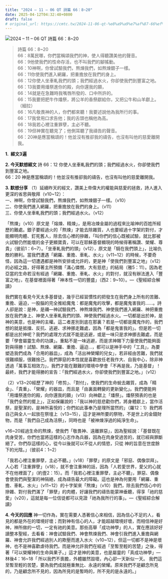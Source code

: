 ```yaml
---
title: "2024 – 11 – 06 QT 詩篇 66：8~20"
date: 2025-04-12T04:32:48+0800
draft: false
# original_url: https://cmtc.tw/2024-11-06-qt-%e8%a9%a9%e7%af%87-66%ef%bc%9a820
---
```


![2024 – 11 – 06 QT 詩篇 66：8\~20](/images/qt.jpg  "2024 – 11 – 06 QT 詩篇 66：8\~20")

> 詩篇 66：8\~20  
> 66：8萬民哪，你們當稱頌我們的神，使人得聽讚美他的聲音。  
> 66：9他使我們的性命存活，也不叫我們的腳搖動。  
> 66：10神啊，你曾試驗我們，熬煉我們，如熬煉銀子一樣。  
> 66：11你使我們進入網羅，把重擔放在我們的身上。  
> 66：12你使人坐車軋我們的頭；我們經過水火，你卻使我們到豐富之地。  
> 66：13我要用燔祭進你的殿，向你還我的願，  
> 66：14就是在急難時我嘴唇所發的、口中所許的。  
> 66：15我要把肥牛作燔祭，將公羊的香祭獻給你，又把公牛和山羊獻上。（細拉）  
> 66：16凡敬畏神的人，你們都來聽！我要述說他為我所行的事。  
> 66：17我曾用口求告他；我的舌頭也稱他為高。  
> 66：18我若心裡注重罪孽，主必不聽。  
> 66：19但神實在聽見了；他側耳聽了我禱告的聲音。  
> 66：20神是應當稱頌的！他並沒有推卻我的禱告，也沒有叫他的慈愛離開我。

**1.  經文3遍**

**2. 今天默想經文**
詩 66：12 你使人坐車軋我們的頭；我們經過水火，你卻使我們到豐富之地。  
66：20 神是應當稱頌的！他並沒有推卻我的禱告，也沒有叫他的慈愛離開我。

**3. 默想分享**
（1）延續昨天的經文，讚美上帝偉大的權能與慈愛的拯救，詩人進入更深的省思與敬拜（v10\~12）：  
一、神啊，你曾試驗我們，熬煉我們，如熬煉銀子一樣。（v10）  
二、你使我們進入網羅，把重擔放在我們的身上。（v11）  
三、你使人坐車軋我們的頭；我們經過水火。（v12）

「熬煉」（v10）原文是「熔煉、精煉」，是用冶煉金屬的過程來比喻神的百姓所經歷的難處。銀子要經過火的「熬煉」才能去除雜質，人也要經過十字架的對付，才能顯明肉體、釘死舊人，除去信心裡的摻雜，「叫你們的信心既被試驗，就比那被火試驗仍然能壞的金子更顯寶貴，可以在耶穌基督顯現的時候得著稱讚、榮耀、尊貴」（彼前1：6\~7）。「坐車軋我們的頭」（v12），原文是「騎在我們頭上」，比喻仇敵的勝利。當我們遭遇「網羅、重擔、車軋、水火」（v11\~12）的時候，不要奇怪，因為這一切遭遇都是神所安排或允許的，更是神「使我們到豐富之地」（v12）的必經之路，好得著主所預備「滿心憐憫，大有慈悲」的結局（雅5：11）。因為老亞當的生命若沒有經過「網羅、重擔、車軋、水火」的對付，就沒有辦法進入「豐富之地」，在基督裡面得著「神本性一切的豐盛」（西2：9\~10）。—《聖經綜合解讀》

我們實在看見今天太多基督徒，幾乎已經習慣性的把發生在我們身上所有的苦難、重擔、逼迫，一股腦的完全推給魔鬼：都是魔鬼的攻擊，都是魔鬼害我的……。詩人卻是說：是神，是禰—神試驗我們、神熬煉我們、神使我們進入網羅、神把重擔放在我們身上、神使人坐車軋我們的頭、神使我們經過水火。一切都是出於神，是神的美意，也是神的主權。這二者差別到底在那裏？若是一切都是魔鬼作的，我們想的就是抵擋、反抗、逃避、求神挪走難處，因為「都是鬼害我的」。但是若一切都是出於神呢？我們的處理方式就不能是逃避，或是一味只是求神挪去難處，而是要「學會屬靈生命的功課」。重點不是一味逃避，而是求神賜下力量使我們能夠面對與得勝！試驗、熬煉、網羅、重擔、逼迫…，都可以是神手中的「工具」，為要塑造我們成為「合用的器皿」，成為「活出神榮耀的兒女」，若非經由苦難，我們就很難順服，很難捨己。我們罪惡的本性就是喜歡放任老我作大、自我中心，除非神透過「萬事互相效力」，我們才能在艱難的環境中學會「不再是我，乃是基督」！最終，我們才能得勝的宣告：「我們經過水火，你卻使我們到豐富之地。」（v12）

（2）v13\~20經歷了神的「修剪」、「對付」，使我們的生命蛻去雜質，成為「精金」、「貴重」、「榮耀」的器皿，而且是「由裏面轉變的更新變化」。我們便能夠「用燔祭進你的殿，向你還我的願」（v13）向神獻上「燔祭」。燔祭預表的也是「我們全然的擺上」，正如保羅說的：「我以神的慈悲勸你們，將身體獻上，當作活祭，是聖潔的，是神所喜悅的；你們如此事奉乃是理所當然的」（羅12：1）我們將自己與全人一起放在祭壇上（v13\~15），這才是神所要的祭物，不是世上的金錢財物，而是「我們自己成為活祭」，同時也是「被神煉淨過的純淨生命」。

v16\~20經過生命的熬煉，使我們「敬畏神、遠離罪惡」，因為聖經說：「基督既在肉身受苦，你們也當將這樣的心志作為兵器，因為在肉身受過苦的，就已經與罪斷絕了。你們存這樣的心，從今以後就可以不從人的情慾，只從 神的旨意在世度餘下的光陰。」（彼前4：1\~2）

「我若心裡注重罪孽，主必不聽。」（v18）「罪孽」的原文是「邪惡、偶像崇拜」。人心若「注重罪孽」（v18），就不會注重神的話，因為「人若愛世界，愛父的心就不在他裡面了」（約壹2：15）。而「我若心裡注重罪孽，主必不聽」，罪惡、偶像會使我們與聖潔的神隔絕，成為禱告最大的障礙。這也是神為何要用「網羅、重擔、車軋、水火」（v11\~12）的十字架來「熬煉」（v10）我們，除去我們信心中的摻雜、對付我們滿了「罪孽」的肉體，好讓我們的禱告能蒙神垂聽，得享「祂的慈愛」（v20），這就是每一位信徒都可以見證「祂為我所行的事」。—《聖經綜合解讀》

**4. 今天的回應**
神一切作為，實在需要人憑著信心來相信，因為信心不足的人，看見的都是外在的環境好壞；而對神有信心的人，才能超越環境好壞，而相信神是好神，神所做的一切，一定有祂的美意。那些高舉「成功神學」的人，實在應該好好讀整本聖經，去看看：神會試驗我們、神會熬煉我們、神會引我們進入重擔與網羅、神會允許我們經過別人的欺壓而進入水火（v10\~12），但這一切都不是神是壞神，也不是神喜歡虐待我們。而是神允許我們在經過「至暫至輕的苦楚」之後，得著「可以榮耀神的生命與果子。」這才是神的美意，也是屬靈的「真成功神學」—林後4：16\~18「 所以我們不喪膽，外體雖然毀壞，內心卻一天新似一天。 我們這至暫至輕的苦楚，要為我們成就極重無比、永遠的榮耀。原來我們不是顧念所見的，乃是顧念所不見的，因為所見的是暫時的，所不見的是永遠的。」

